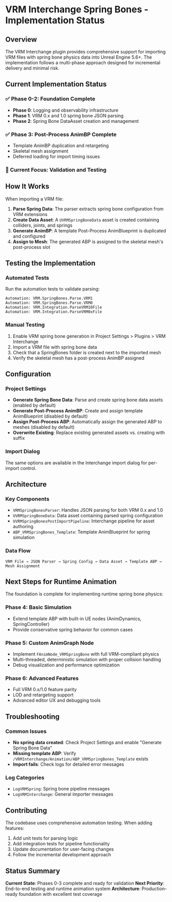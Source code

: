 # VRM Interchange Spring Bones - Implementation Status

## Overview

The VRM Interchange plugin provides comprehensive support for importing VRM files with spring bone physics data into Unreal Engine 5.6+. The implementation follows a multi-phase approach designed for incremental delivery and minimal risk.

## Current Implementation Status

### ✅ Phase 0-2: Foundation Complete
- **Phase 0**: Logging and observability infrastructure
- **Phase 1**: VRM 0.x and 1.0 spring bone JSON parsing
- **Phase 2**: Spring Bone DataAsset creation and management

### ✅ Phase 3: Post-Process AnimBP Complete
- Template AnimBP duplication and retargeting
- Skeletal mesh assignment
- Deferred loading for import timing issues

### 🔨 Current Focus: Validation and Testing

## How It Works

When importing a VRM file:

1. **Parse Spring Data**: The parser extracts spring bone configuration from VRM extensions
2. **Create Data Asset**: A `UVRMSpringBoneData` asset is created containing colliders, joints, and springs
3. **Generate AnimBP**: A template Post-Process AnimBlueprint is duplicated and configured
4. **Assign to Mesh**: The generated ABP is assigned to the skeletal mesh's post-process slot

## Testing the Implementation

### Automated Tests
Run the automation tests to validate parsing:
```
Automation: VRM.SpringBones.Parse.VRM1
Automation: VRM.SpringBones.Parse.VRM0  
Automation: VRM.Integration.ParseVRM10File
Automation: VRM.Integration.ParseVRM0xFile
```

### Manual Testing
1. Enable VRM spring bone generation in Project Settings > Plugins > VRM Interchange
2. Import a VRM file with spring bone data
3. Check that a SpringBones folder is created next to the imported mesh
4. Verify the skeletal mesh has a post-process AnimBP assigned

## Configuration

### Project Settings
- **Generate Spring Bone Data**: Parse and create spring bone data assets (enabled by default)
- **Generate Post-Process AnimBP**: Create and assign template AnimBlueprint (disabled by default)
- **Assign Post-Process ABP**: Automatically assign the generated ABP to meshes (disabled by default)
- **Overwrite Existing**: Replace existing generated assets vs. creating with suffix

### Import Dialog
The same options are available in the Interchange import dialog for per-import control.

## Architecture

### Key Components
- `VRMSpringBonesParser`: Handles JSON parsing for both VRM 0.x and 1.0
- `UVRMSpringBoneData`: Data asset containing parsed spring configuration
- `UVRMSpringBonesPostImportPipeline`: Interchange pipeline for asset authoring
- `ABP_VRMSpringBones_Template`: Template AnimBlueprint for spring simulation

### Data Flow
```
VRM File → JSON Parser → Spring Config → Data Asset → Template ABP → Mesh Assignment
```

## Next Steps for Runtime Animation

The foundation is complete for implementing runtime spring bone physics:

### Phase 4: Basic Simulation
- Extend template ABP with built-in UE nodes (AnimDynamics, SpringController)
- Provide conservative spring behavior for common cases

### Phase 5: Custom AnimGraph Node  
- Implement `FAnimNode_VRMSpringBone` with full VRM-compliant physics
- Multi-threaded, deterministic simulation with proper collision handling
- Debug visualization and performance optimization

### Phase 6: Advanced Features
- Full VRM 0.x/1.0 feature parity
- LOD and retargeting support
- Advanced editor UX and debugging tools

## Troubleshooting

### Common Issues
- **No spring data created**: Check Project Settings and enable "Generate Spring Bone Data"
- **Missing template ABP**: Verify `/VRMInterchange/Animation/ABP_VRMSpringBones_Template` exists
- **Import fails**: Check logs for detailed error messages

### Log Categories
- `LogVRMSpring`: Spring bone pipeline messages
- `LogVRMInterchange`: General importer messages

## Contributing

The codebase uses comprehensive automation testing. When adding features:

1. Add unit tests for parsing logic
2. Add integration tests for pipeline functionality  
3. Update documentation for user-facing changes
4. Follow the incremental development approach

## Status Summary

**Current State**: Phases 0-3 complete and ready for validation
**Next Priority**: End-to-end testing and runtime animation system
**Architecture**: Production-ready foundation with excellent test coverage